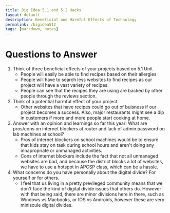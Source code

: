 ```yaml
---
title: Big Idea 5.1 and 5.2 Hacks
layout: default
description: Beneficial and Harmful Effects of Technology
permalink: /bigidea512
tags: [markdown, notes]
---
```


# Questions to Answer

1. Think of three beneficial effects of your projects based on 5.1 Unit
   - People will easily be able to find recipes based on their allergies
   - People will have to search less websites to find recipes as our project will have a vast variety of recipes.
   - People can see that the recipes they are using are backed by other people through the reviews section.
2. Think of a potential harmful effect of your project.
   - Other websites that have recipes could go out of buisness if our project becomes a success. Also, major restaurants might see a dip in customers if more and more people start cooking at home.
3. Answer with an opinion and learnings so far this year:  What are pros/cons on internet blockers at router and lack of admin password on lab machines at school?
   - Pros of internet blockers on school machines would be to ensure that kids stay on task during school hours and aren't doing any innapropriate or unmanaged activities. 
   - Cons of internet blockers include the fact that not all unmanaged websites are bad, and because the district blocks a lot of websites, we have to use a hotspot in APCSP class, which can be a hassle.
4. What concerns do you have personally about the digital divide?  For yourself or for others.
   - I feel that us living in a pretty previleged community means that we don't face the kind of digital divide issues that others do. However with that being said, there are minor divisions here in there, such as Windows vs Macbooks, or IOS vs Androids, however these are very miniscule digital divides.